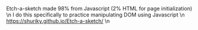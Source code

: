 Etch-a-sketch made 98% from Javascript (2% HTML for page initialization) \n
I do this specifically to practice manipulating DOM using Javascript \n
https://shuriky.github.io/Etch-a-sketch/ \n
